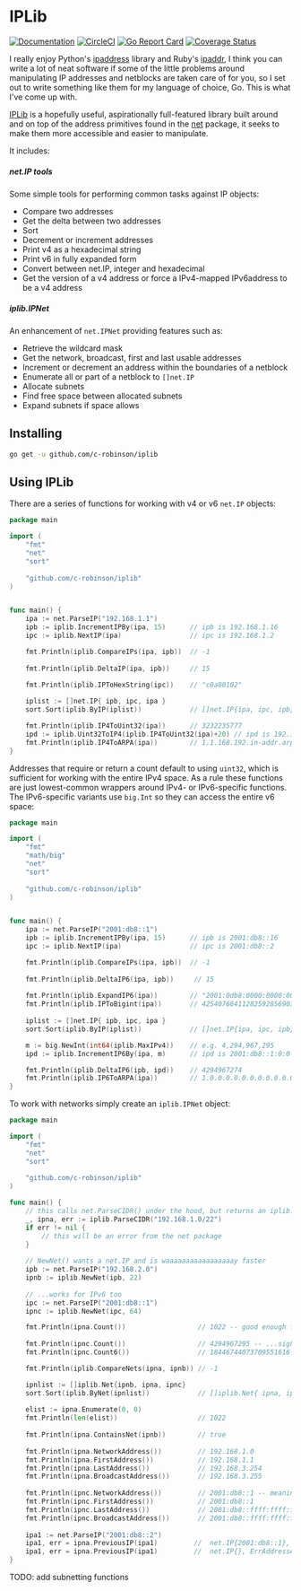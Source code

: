# IPLib 
[![Documentation](https://godoc.org/github.com/c-robinson/iplib?status.svg)](http://godoc.org/github.com/c-robinson/iplib)
[![CircleCI](https://circleci.com/gh/c-robinson/iplib/tree/master.svg?style=svg)](https://circleci.com/gh/c-robinson/iplib/tree/master)
[![Go Report Card](https://goreportcard.com/badge/github.com/c-robinson/iplib)](https://goreportcard.com/report/github.com/c-robinson/iplib)
[![Coverage Status](https://coveralls.io/repos/github/c-robinson/iplib/badge.svg?branch=master)](https://coveralls.io/github/c-robinson/iplib?branch=master)

I really enjoy Python's [ipaddress](https://docs.python.org/3/library/ipaddress.html)
library and Ruby's [ipaddr](https://ruby-doc.org/stdlib-2.5.1/libdoc/ipaddr/rdoc/IPAddr.html),
I think you can write a lot of neat software if some of the little problems
around manipulating IP addresses and netblocks are taken care of for you, so I
set out to write something like them for my language of choice, Go. This is
what I've come up with.

[IPLib](http://godoc.org/github.com/c-robinson/iplib) is a hopefully useful,
aspirationally full-featured library built around and on top of the address
primitives found in the [net](https://golang.org/pkg/net/) package, it seeks
to make them more accessible and easier to manipulate. 

It includes:

##### net.IP tools

Some simple tools for performing common tasks against IP objects:

- Compare two addresses
- Get the delta between two addresses
- Sort
- Decrement or increment addresses
- Print v4 as a hexadecimal string
- Print v6 in fully expanded form
- Convert between net.IP, integer and hexadecimal
- Get the version of a v4 address or force a IPv4-mapped IPv6address to be a 
  v4 address

##### iplib.IPNet

An enhancement of `net.IPNet` providing features such as:

- Retrieve the wildcard mask
- Get the network, broadcast, first and last usable addresses
- Increment or decrement an address within the boundaries of a netblock
- Enumerate all or part of a netblock to `[]net.IP`
- Allocate subnets
- Find free space between allocated subnets
- Expand subnets if space allows

## Installing

```sh
go get -u github.com/c-robinson/iplib
```

## Using IPLib

There are a series of functions for working with v4 or v6 `net.IP` objects:

```go
package main

import (
	"fmt"
	"net"
	"sort"
	
	"github.com/c-robinson/iplib"
)


func main() {
	ipa := net.ParseIP("192.168.1.1")
	ipb := iplib.IncrementIPBy(ipa, 15)      // ipb is 192.168.1.16
	ipc := iplib.NextIP(ipa)                 // ipc is 192.168.1.2

	fmt.Println(iplib.CompareIPs(ipa, ipb))  // -1
    
	fmt.Println(iplib.DeltaIP(ipa, ipb))     // 15
    
	fmt.Println(iplib.IPToHexString(ipc))    // "c0a80102"

	iplist := []net.IP{ ipb, ipc, ipa }
	sort.Sort(iplib.ByIP(iplist))            // []net.IP{ipa, ipc, ipb}

	fmt.Println(iplib.IP4ToUint32(ipa))      // 3232235777
	ipd := iplib.Uint32ToIP4(iplib.IP4ToUint32(ipa)+20) // ipd is 192.168.1.21
	fmt.Println(iplib.IP4ToARPA(ipa))        // 1.1.168.192.in-addr.arpa
}
```

Addresses that require or return a count default to using `uint32`, which is
sufficient for working with the entire IPv4 space. As a rule these functions
are just lowest-common wrappers around IPv4- or IPv6-specific functions. The
IPv6-specific variants use `big.Int` so they can access the entire v6 space:


```go
package main

import (
	"fmt"
	"math/big"
	"net"
	"sort"
	
	"github.com/c-robinson/iplib"
)


func main() {
	ipa := net.ParseIP("2001:db8::1")
	ipb := iplib.IncrementIPBy(ipa, 15)      // ipb is 2001:db8::16
	ipc := iplib.NextIP(ipa)                 // ipc is 2001:db8::2

	fmt.Println(iplib.CompareIPs(ipa, ipb))  // -1
    
	fmt.Println(iplib.DeltaIP6(ipa, ipb))     // 15
    
	fmt.Println(iplib.ExpandIP6(ipa))        // "2001:0db8:0000:0000:0000:0000:0000:0001"
	fmt.Println(iplib.IPToBigint(ipa))       // 42540766411282592856903984951653826561 
    
	iplist := []net.IP{ ipb, ipc, ipa }
	sort.Sort(iplib.ByIP(iplist))            // []net.IP{ipa, ipc, ipb}

	m := big.NewInt(int64(iplib.MaxIPv4))    // e.g. 4,294,967,295
	ipd := iplib.IncrementIP6By(ipa, m)      // ipd is 2001:db8::1:0:0

	fmt.Println(iplib.DeltaIP6(ipb, ipd))    // 4294967274
	fmt.Println(iplib.IP6ToARPA(ipa))        // 1.0.0.0.0.0.0.0.0.0.0.0.0.0.0.0.0.0.0.0.0.0.0.0.8.b.d.0.1.0.0.2.ip6.arpa
}

```

To work with networks simply create an `iplib.IPNet` object:

```go
package main

import (
	"fmt"
	"net"
	"sort"
	
	"github.com/c-robinson/iplib"
)

func main() {
	// this calls net.ParseCIDR() under the hood, but returns an iplib.Net object
	_, ipna, err := iplib.ParseCIDR("192.168.1.0/22")
	if err != nil {
		// this will be an error from the net package 
	}
	
	// NewNet() wants a net.IP and is waaaaaaaaaaaaaaaaay faster
	ipb := net.ParseIP("192.168.2.0")
	ipnb := iplib.NewNet(ipb, 22)
    
	// ...works for IPv6 too
	ipc := net.ParseIP("2001:db8::1")
	ipnc := iplib.NewNet(ipc, 64)

	fmt.Println(ipna.Count())                  // 1022 -- good enough for ipv4, but...
    
	fmt.Println(ipnc.Count())                  // 4294967295 -- ...sigh
	fmt.Println(ipnc.Count6())                 // 18446744073709551616 -- yay Count6() !

	fmt.Println(iplib.CompareNets(ipna, ipnb)) // -1

	ipnlist := []iplib.Net{ipnb, ipna, ipnc}
	sort.Sort(iplib.ByNet(ipnlist))            // []iplib.Net{ ipna, ipnb, ipnc } 
    
	elist := ipna.Enumerate(0, 0)
	fmt.Println(len(elist))                    // 1022
    
	fmt.Println(ipna.ContainsNet(ipnb))        // true
    
	fmt.Println(ipna.NetworkAddress())         // 192.168.1.0
	fmt.Println(ipna.FirstAddress())           // 192.168.1.1
	fmt.Println(ipna.LastAddress())            // 192.168.3.254
	fmt.Println(ipna.BroadcastAddress())       // 192.168.3.255
    
	fmt.Println(ipnc.NetworkAddress())         // 2001:db8::1 -- meaningless in IPv6
	fmt.Println(ipnc.FirstAddress())           // 2001:db8::1
	fmt.Println(ipnc.LastAddress())            // 2001:db8::ffff:ffff:ffff:ffff
	fmt.Println(ipnc.BroadcastAddress())       // 2001:db8::ffff:ffff:ffff:ffff
    
	ipa1 := net.ParseIP("2001:db8::2")
	ipa1, err = ipna.PreviousIP(ipa1)         //  net.IP{2001:db8::1}, nil
	ipa1, err = ipna.PreviousIP(ipa1)         //  net.IP{}, ErrAddressAtEndOfRange
}
```

TODO: add subnetting functions
